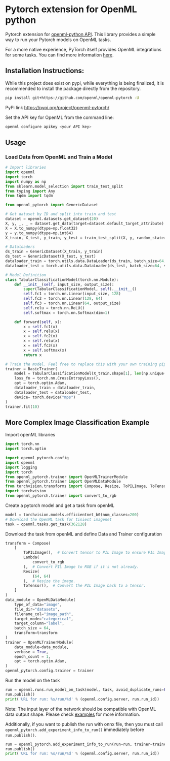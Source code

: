 # Pytorch extension for OpenML python

Pytorch extension for [openml-python API](https://github.com/openml/openml-python). This library provides a simple way to run your Pytorch models on OpenML tasks. 

For a more native experience, PyTorch itself provides OpenML integrations for some tasks. You can find more information [here](<Integrations of OpenML in PyTorch.md>).

## Installation Instructions:

<!-- `pip install openml-pytorch` -->
While this project does exist on pypi, while everything is being finalized, it is recommended to install the package directly from the repository. 

```bash
pip install git+https://github.com/openml/openml-pytorch -U
```

PyPi link https://pypi.org/project/openml-pytorch/

Set the API key for OpenML from the command line:
```bash
openml configure apikey <your API key>
```

## Usage
### Load Data from OpenML and Train a Model
```python
# Import libraries
import openml
import torch
import numpy as np
from sklearn.model_selection import train_test_split
from typing import Any
from tqdm import tqdm

from openml_pytorch import GenericDataset

# Get dataset by ID and split into train and test
dataset = openml.datasets.get_dataset(20)
X, y, _, _ = dataset.get_data(target=dataset.default_target_attribute)
X = X.to_numpy(dtype=np.float32)  
y = y.to_numpy(dtype=np.int64)    
X_train, X_test, y_train, y_test = train_test_split(X, y, random_state=1, stratify=y)

# Dataloaders
ds_train = GenericDataset(X_train, y_train)
ds_test = GenericDataset(X_test, y_test)
dataloader_train = torch.utils.data.DataLoader(ds_train, batch_size=64, shuffle=True)
dataloader_test = torch.utils.data.DataLoader(ds_test, batch_size=64, shuffle=False)

# Model Definition
class TabularClassificationModel(torch.nn.Module):
    def __init__(self, input_size, output_size):
        super(TabularClassificationModel, self).__init__()
        self.fc1 = torch.nn.Linear(input_size, 128)
        self.fc2 = torch.nn.Linear(128, 64)
        self.fc3 = torch.nn.Linear(64, output_size)
        self.relu = torch.nn.ReLU()
        self.softmax = torch.nn.Softmax(dim=1)

    def forward(self, x):
        x = self.fc1(x)
        x = self.relu(x)
        x = self.fc2(x)
        x = self.relu(x)
        x = self.fc3(x)
        x = self.softmax(x)
        return x

# Train the model. Feel free to replace this with your own training pipeline. 
trainer = BasicTrainer(
    model = TabularClassificationModel(X_train.shape[1], len(np.unique(y_train))),
    loss_fn = torch.nn.CrossEntropyLoss(),
    opt = torch.optim.Adam,
    dataloader_train = dataloader_train,
    dataloader_test = dataloader_test,
    device= torch.device("mps")
)
trainer.fit(10)
```
## More Complex Image Classification Example

Import openML libraries
```python
import torch.nn
import torch.optim

import openml_pytorch.config
import openml
import logging
import torch
from openml_pytorch.trainer import OpenMLTrainerModule
from openml_pytorch.trainer import OpenMLDataModule
from torchvision.transforms import Compose, Resize, ToPILImage, ToTensor, Lambda
import torchvision
from openml_pytorch.trainer import convert_to_rgb

```
Create a pytorch model and get a task from openML
```python
model = torchvision.models.efficientnet_b0(num_classes=200)
# Download the OpenML task for tiniest imagenet
task = openml.tasks.get_task(362128)
```
Download the task from openML and define Data and Trainer configuration
```python
transform = Compose(
    [
        ToPILImage(),  # Convert tensor to PIL Image to ensure PIL Image operations can be applied.
        Lambda(
            convert_to_rgb
        ),  # Convert PIL Image to RGB if it's not already.
        Resize(
            (64, 64)
        ),  # Resize the image.
        ToTensor(),  # Convert the PIL Image back to a tensor.
    ]
)
data_module = OpenMLDataModule(
    type_of_data="image",
    file_dir="datasets",
    filename_col="image_path",
    target_mode="categorical",
    target_column="label",
    batch_size = 64,
    transform=transform
)
trainer = OpenMLTrainerModule(
    data_module=data_module,
    verbose = True,
    epoch_count = 1,
    opt = torch.optim.Adam,
)
openml_pytorch.config.trainer = trainer
```
Run the model on the task
```python
run = openml.runs.run_model_on_task(model, task, avoid_duplicate_runs=False)
run.publish()
print('URL for run: %s/run/%d' % (openml.config.server, run.run_id))
```
Note: The input layer of the network should be compatible with OpenML data output shape. Please check [examples](/examples/) for more information.

Additionally, if you want to publish the run with onnx file, then you must call ```openml_pytorch.add_experiment_info_to_run()``` immediately before ```run.publish()```. 

```python
run = openml_pytorch.add_experiment_info_to_run(run=run, trainer=trainer)
run.publish()
print('URL for run: %s/run/%d' % (openml.config.server, run.run_id))
```
